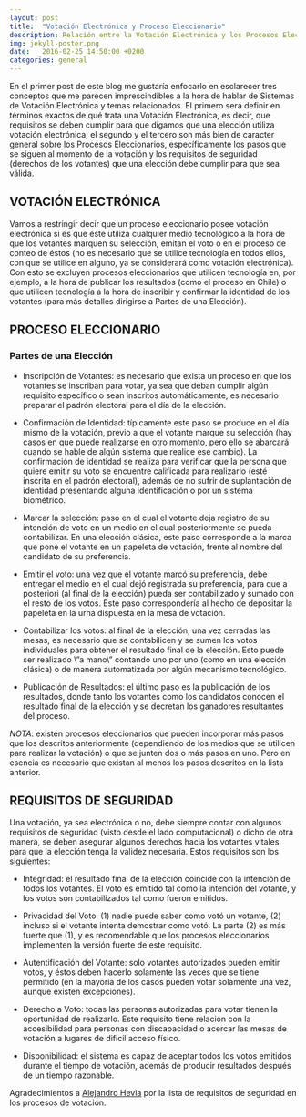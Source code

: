 ```yaml
---
layout: post
title:  "Votación Electrónica y Proceso Eleccionario"
description: Relación entre la Votación Electrónica y los Procesos Eleccionarios tradicionales, enfocado en el caso chileno.
img: jekyll-poster.png
date:   2016-02-25 14:50:00 +0200
categories: general
---
```

En el primer post de este blog me gustaría enfocarlo en esclarecer tres conceptos que me parecen imprescindibles a la hora de hablar de Sistemas de Votación Electrónica y temas relacionados. El primero será definir en términos exactos de qué trata una Votación Electrónica, es decir, que requisitos se deben cumplir para que digamos que una elección utiliza votación electrónica; el segundo y el tercero son más bien de caracter general sobre los Procesos Eleccionarios, específicamente los pasos que se siguen al momento de la votación y los requisitos de seguridad (derechos de los votantes) que una elección debe cumplir para que sea válida.

## VOTACIÓN ELECTRÓNICA

Vamos a restringir decir que un proceso eleccionario posee votación electrónica si es que éste utiliza cualquier medio tecnológico a la hora de que los votantes marquen su selección, emitan el voto o en el proceso de conteo de éstos (no es necesario que se utilice tecnología en todos ellos, con que se utilice en alguno, ya se considerará como votación electrónica). Con esto se excluyen procesos eleccionarios que utilicen tecnología en, por ejemplo, a la hora de publicar los resultados (como el proceso en Chile) o que utilicen tecnología a la hora de inscribir y confirmar la identidad de los votantes (para más detalles dirigirse a Partes de una Elección).

## PROCESO ELECCIONARIO

### Partes de una Elección

* Inscripción de Votantes: es necesario que exista un proceso en que los votantes se inscriban para votar, ya sea que deban cumplir algún requisito específico o sean inscritos automáticamente, es necesario preparar el padrón electoral para el día de la elección.

* Confirmación de Identidad: típicamente este paso se produce en el día mismo de la votación, previo a que el votante marque su selección (hay casos en que puede realizarse en otro momento, pero ello se abarcará cuando se hable de algún sistema que realice ese cambio). La confirmación de identidad se realiza para verificar que la persona que quiere emitir su voto se encuentre calificada para realizarlo (esté inscrita en el padrón electoral), además de no sufrir de suplantación de identidad presentando alguna identificación o por un sistema biométrico.

* Marcar la selección: paso en el cual el votante deja registro de su intención de voto en un medio en el cual posteriormente se pueda contabilizar. En una elección clásica, este paso corresponde a la marca que pone el votante en un papeleta de votación, frente al nombre del candidato de su preferencia.

* Emitir el voto: una vez que el votante marcó su preferencia, debe entregar el medio en el cual dejó registrada su preferencia, para que a posteriori (al final de la elección) pueda ser contabilizado y sumado con el resto de los votos. Este paso correspondería al hecho de depositar la papeleta en la urna dispuesta en la mesa de votación.

* Contabilizar los votos: al final de la elección, una vez cerradas las mesas, es necesario que se contabilicen y se sumen los votos individuales para obtener el resultado final de la elección. Esto puede ser realizado \”a mano\” contando uno por uno (como en una elección clásica) o de manera automatizada por algún mecanismo tecnológico.

* Publicación de Resultados: el último paso es la publicación de los resultados, donde tanto los votantes como los candidatos conocen el resultado final de la elección y se decretan los ganadores resultantes del proceso.

*NOTA*: existen procesos eleccionarios que pueden incorporar más pasos que los descritos anteriormente (dependiendo de los medios que se utilicen para realizar la votación) o que se junten dos o más pasos en uno. Pero en esencia es necesario que existan al menos los pasos descritos en la lista anterior.

## REQUISITOS DE SEGURIDAD

Una votación, ya sea electrónica o no, debe siempre contar con algunos requisitos de seguridad (visto desde el lado computacional) o dicho de otra manera, se deben asegurar algunos derechos hacia los votantes vitales para que la elección tenga la validez necesaria. Estos requisitos son los siguientes:

* Integridad: el resultado final de la elección coincide con la intención de todos los votantes. El voto es emitido tal como la intención del votante, y los votos son contabilizados tal como fueron emitidos.

* Privacidad del Voto: (1) nadie puede saber como votó un votante, (2) incluso si el votante intenta demostrar como votó. La parte (2) es más fuerte que (1), y es recomendable que los procesos eleccionarios implementen la versión fuerte de este requisito.

* Autentificación del Votante: solo votantes autorizados pueden emitir votos, y éstos deben hacerlo solamente las veces que se tiene permitido (en la mayoría de los casos pueden votar solamente una vez, aunque existen excepciones).

* Derecho a Voto: todas las personas autorizadas para votar tienen la oportunidad de realizarlo. Este requisito tiene relación con la accesibilidad para personas con discapacidad o acercar las mesas de votación a lugares de dificil acceso físico.

* Disponibilidad: el sistema es capaz de aceptar todos los votos emitidos durante el tiempo de votación, además de producir resultados después de un tiempo razonable.

Agradecimientos a [Alejandro Hevia](http://dcc.uchile.cl/~ahevia/) por la lista de requisitos de seguridad en los procesos de votación.